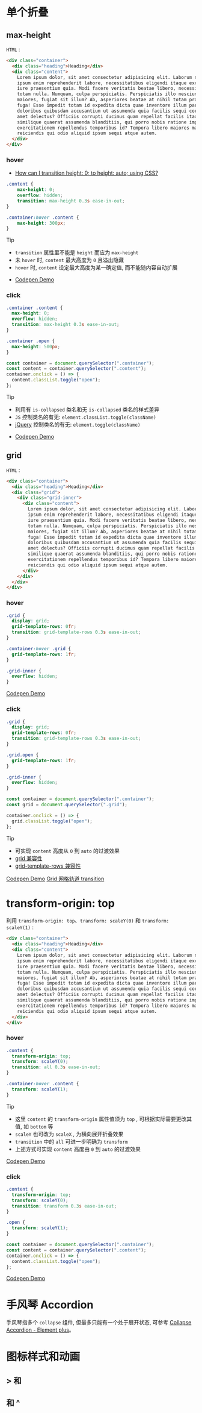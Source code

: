 # 单个折叠

## max-height

`HTML` :

```html
<div class="container">
  <div class="heading">Heading</div>
  <div class="content">
    Lorem ipsum dolor, sit amet consectetur adipisicing elit. Laborum natus
    ipsum enim reprehenderit labore, necessitatibus eligendi itaque excepturi
    iure praesentium quia. Modi facere veritatis beatae libero, necessitatibus
    totam nulla. Numquam, culpa perspiciatis. Perspiciatis illo nesciunt
    maiores, fugiat sit illum? Ab, asperiores beatae at nihil totam praesentium
    fuga! Esse impedit totam id expedita dicta quae inventore illum pariatur
    doloribus quibusdam accusantium ut assumenda quia facilis sequi corporis,
    amet delectus? Officiis corrupti ducimus quam repellat facilis itaque
    similique quaerat assumenda blanditiis, qui porro nobis ratione impedit
    exercitationem repellendus temporibus id? Tempora libero maiores magni
    reiciendis qui odio aliquid ipsum sequi atque autem.
  </div>
</div>
```

### hover

- [How can I transition height: 0; to height: auto; using CSS?](https://stackoverflow.com/questions/3508605/how-can-i-transition-height-0-to-height-auto-using-css)

```css
.content {
	max-height: 0;
	overflow: hidden;
	transition: max-height 0.3s ease-in-out;
}

.container:hover .content {
	max-height: 300px;
}
```

> [!tip]
> - `transition` 属性里不能是 `height` 而应为 `max-height`
> - 未 `hover` 时, `content` 最大高度为 `0` 且溢出隐藏
> - `hover` 时, `content` 设定最大高度为某一确定值, 而不能随内容自动扩展

- [Codepen Demo](https://codepen.io/paraoiawhy/pen/BaOmpvz)

### click

```css
.container .content {
  max-height: 0;
  overflow: hidden;
  transition: max-height 0.3s ease-in-out;
}

.container .open {
  max-height: 500px;
}
```

```js
const container = document.querySelector(".container");
const content = container.querySelector(".content");
container.onclick = () => {
  content.classList.toggle("open");
};
```

> [!tip]
> - 利用有 `is-collapsed` 类名和无 `is-collapsed` 类名的样式差异
> - `JS` 控制类名的有无: `element.classList.toggle(className)`
> - [jQuery](http://api.jquery.com/toggle/) 控制类名的有无: `element.toggle(className)`

- [Codepen Demo](https://codepen.io/paraoiawhy/pen/QWVOdpE)

## grid

`HTML` :

```html
<div class="container">
  <div class="heading">Heading</div>
  <div class="grid">
    <div class="grid-inner">
      <div class="content">
        Lorem ipsum dolor, sit amet consectetur adipisicing elit. Laborum natus
        ipsum enim reprehenderit labore, necessitatibus eligendi itaque excepturi
        iure praesentium quia. Modi facere veritatis beatae libero, necessitatibus
        totam nulla. Numquam, culpa perspiciatis. Perspiciatis illo nesciunt
        maiores, fugiat sit illum? Ab, asperiores beatae at nihil totam praesentium
        fuga! Esse impedit totam id expedita dicta quae inventore illum pariatur
        doloribus quibusdam accusantium ut assumenda quia facilis sequi corporis,
        amet delectus? Officiis corrupti ducimus quam repellat facilis itaque
        similique quaerat assumenda blanditiis, qui porro nobis ratione impedit
        exercitationem repellendus temporibus id? Tempora libero maiores magni
        reiciendis qui odio aliquid ipsum sequi atque autem.
      </div>
    </div>
  </div>
</div>
```

### hover

```css
.grid {
  display: grid;
  grid-template-rows: 0fr;
  transition: grid-template-rows 0.3s ease-in-out;
}

.container:hover .grid {
  grid-template-rows: 1fr;
}

.grid-inner {
  overflow: hidden;
}
```

[Codepen Demo](https://codepen.io/paraoiawhy/pen/VwGrRxg)

### click

```css
.grid {
  display: grid;
  grid-template-rows: 0fr;
  transition: grid-template-rows 0.3s ease-in-out;
}

.grid.open {
  grid-template-rows: 1fr;
}

.grid-inner {
  overflow: hidden;
}
```

```js
const container = document.querySelector(".container");
const grid = document.querySelector(".grid");

container.onclick = () => {
  grid.classList.toggle("open");
};
```

> [!tip]
> - 可实现 `content` 高度从 `0` 到 `auto` 的过渡效果
> - [grid 兼容性](https://caniuse.com/css-grid)
> - [grid-template-rows 兼容性](https://caniuse.com/mdn-css_properties_grid-template-rows)

[Codepen Demo](https://codepen.io/paraoiawhy/pen/mdGqoWo)
[Grid 网格轨道 transition](https://codepen.io/brandonzhang/pen/NWBZrMr)

# transform-origin: top

利用 `transform-origin: top`、`transform: scaleY(0)` 和 `transform: scaleY(1)` :

```html
<div class="container">
  <div class="heading">Heading</div>
  <div class="content">
    Lorem ipsum dolor, sit amet consectetur adipisicing elit. Laborum natus
    ipsum enim reprehenderit labore, necessitatibus eligendi itaque excepturi
    iure praesentium quia. Modi facere veritatis beatae libero, necessitatibus
    totam nulla. Numquam, culpa perspiciatis. Perspiciatis illo nesciunt
    maiores, fugiat sit illum? Ab, asperiores beatae at nihil totam praesentium
    fuga! Esse impedit totam id expedita dicta quae inventore illum pariatur
    doloribus quibusdam accusantium ut assumenda quia facilis sequi corporis,
    amet delectus? Officiis corrupti ducimus quam repellat facilis itaque
    similique quaerat assumenda blanditiis, qui porro nobis ratione impedit
    exercitationem repellendus temporibus id? Tempora libero maiores magni
    reiciendis qui odio aliquid ipsum sequi atque autem.
  </div>
</div>
```

### hover

```css
.content {
  transform-origin: top;
  transform: scaleY(0);
  transition: all 0.3s ease-in-out;
}

.container:hover .content {
  transform: scaleY(1);
}
```

> [!tip]
> - 这里 `content` 的 `transform-origin` 属性值须为 `top` , 可根据实际需要更改其值, 如 `bottom` 等
> - `scaleY` 也可改为 `scaleX` , 为横向展开折叠效果
> - `transition` 中的 `all` 可进一步明确为 `transform`
> - 上述方式可实现 `content` 高度由 `0` 到 `auto` 的过渡效果

[Codepen Demo](https://codepen.io/paraoiawhy/pen/QWVOoVG)

### click

```css
.content {
  transform-origin: top;
  transform: scaleY(0);
  transition: transform 0.3s ease-in-out;
}

.open {
  transform: scaleY(1);
}
```

```js
const container = document.querySelector(".container");
const content = container.querySelector(".content");
container.onclick = () => {
  content.classList.toggle("open");
};
```

[Codepen Demo](https://codepen.io/paraoiawhy/pen/dyqZrwr)

# 手风琴 Accordion

手风琴指多个 `collapse` 组件, 但最多只能有一个处于展开状态, 可参考 [Collapse Accordion - Element plus](https://element-plus.org/en-US/component/collapse.html#accordion)。

# 图标样式和动画

## > 和 

## 和 ^